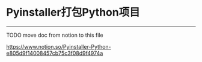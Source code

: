 # Pyinstaller打包Python项目

---

TODO move doc from notion to this file

https://www.notion.so/Pyinstaller-Python-e805d9f14008457cb75c3f08d9f4974a